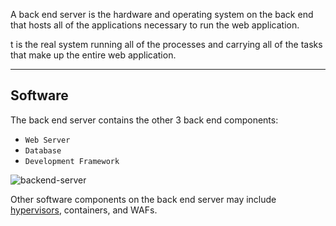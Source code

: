 A back end server is the hardware and operating system on the back end that hosts all of the applications necessary to run the web application. 

t is the real system running all of the processes and carrying all of the tasks that make up the entire web application. 

---

## Software

The back end server contains the other 3 back end components:

-   `Web Server`
-   `Database`
-   `Development Framework`

![backend-server](https://academy.hackthebox.com/storage/modules/75/backend-server.jpg)

Other software components on the back end server may include [hypervisors](https://en.wikipedia.org/wiki/Hypervisor), containers, and WAFs.